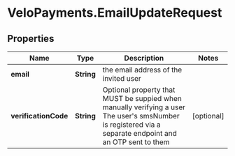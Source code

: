 # VeloPayments.EmailUpdateRequest

## Properties

Name | Type | Description | Notes
------------ | ------------- | ------------- | -------------
**email** | **String** | the email address of the invited user | 
**verificationCode** | **String** | Optional property that MUST be suppied when manually verifying a user The user&#39;s smsNumber is registered via a separate endpoint and an OTP sent to them  | [optional] 


